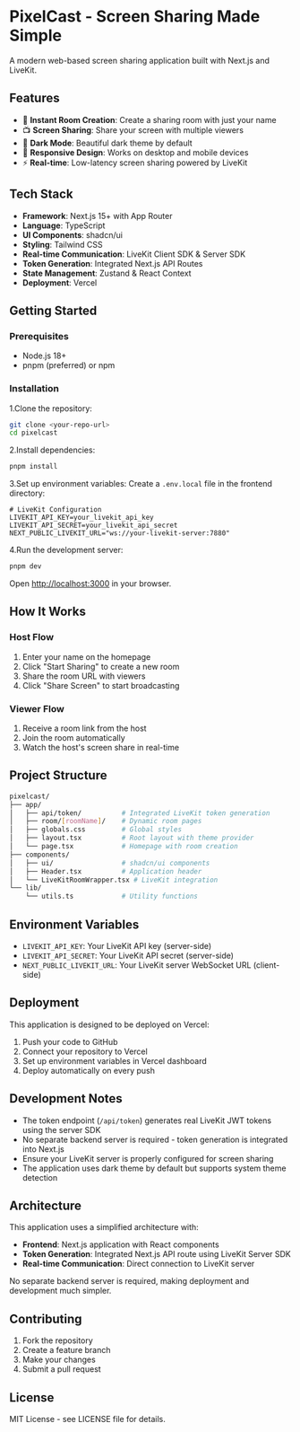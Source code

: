 # PixelCast - Screen Sharing Made Simple

A modern web-based screen sharing application built with Next.js and LiveKit.

## Features

- 🚀 **Instant Room Creation**: Create a sharing room with just your name
- 📺 **Screen Sharing**: Share your screen with multiple viewers
- 🌙 **Dark Mode**: Beautiful dark theme by default
- 📱 **Responsive Design**: Works on desktop and mobile devices
- ⚡ **Real-time**: Low-latency screen sharing powered by LiveKit

## Tech Stack

- **Framework**: Next.js 15+ with App Router
- **Language**: TypeScript
- **UI Components**: shadcn/ui
- **Styling**: Tailwind CSS
- **Real-time Communication**: LiveKit Client SDK & Server SDK
- **Token Generation**: Integrated Next.js API Routes
- **State Management**: Zustand & React Context
- **Deployment**: Vercel

## Getting Started

### Prerequisites

- Node.js 18+
- pnpm (preferred) or npm

### Installation

1.Clone the repository:

```bash
git clone <your-repo-url>
cd pixelcast
```

2.Install dependencies:

```bash
pnpm install
```

3.Set up environment variables:
Create a `.env.local` file in the frontend directory:

```env
# LiveKit Configuration
LIVEKIT_API_KEY=your_livekit_api_key
LIVEKIT_API_SECRET=your_livekit_api_secret
NEXT_PUBLIC_LIVEKIT_URL="ws://your-livekit-server:7880"
```

4.Run the development server:

```bash
pnpm dev
```

Open [http://localhost:3000](http://localhost:3000) in your browser.

## How It Works

### Host Flow

1. Enter your name on the homepage
2. Click "Start Sharing" to create a new room
3. Share the room URL with viewers
4. Click "Share Screen" to start broadcasting

### Viewer Flow

1. Receive a room link from the host
2. Join the room automatically
3. Watch the host's screen share in real-time

## Project Structure

```sh
pixelcast/
├── app/
│   ├── api/token/          # Integrated LiveKit token generation
│   ├── room/[roomName]/    # Dynamic room pages
│   ├── globals.css         # Global styles
│   ├── layout.tsx          # Root layout with theme provider
│   └── page.tsx            # Homepage with room creation
├── components/
│   ├── ui/                 # shadcn/ui components
│   ├── Header.tsx          # Application header
│   └── LiveKitRoomWrapper.tsx # LiveKit integration
└── lib/
    └── utils.ts            # Utility functions
```

## Environment Variables

- `LIVEKIT_API_KEY`: Your LiveKit API key (server-side)
- `LIVEKIT_API_SECRET`: Your LiveKit API secret (server-side)
- `NEXT_PUBLIC_LIVEKIT_URL`: Your LiveKit server WebSocket URL (client-side)

## Deployment

This application is designed to be deployed on Vercel:

1. Push your code to GitHub
2. Connect your repository to Vercel
3. Set up environment variables in Vercel dashboard
4. Deploy automatically on every push

## Development Notes

- The token endpoint (`/api/token`) generates real LiveKit JWT tokens using the server SDK
- No separate backend server is required - token generation is integrated into Next.js
- Ensure your LiveKit server is properly configured for screen sharing
- The application uses dark theme by default but supports system theme detection

## Architecture

This application uses a simplified architecture with:

- **Frontend**: Next.js application with React components
- **Token Generation**: Integrated Next.js API route using LiveKit Server SDK
- **Real-time Communication**: Direct connection to LiveKit server

No separate backend server is required, making deployment and development much simpler.

## Contributing

1. Fork the repository
2. Create a feature branch
3. Make your changes
4. Submit a pull request

## License

MIT License - see LICENSE file for details.
